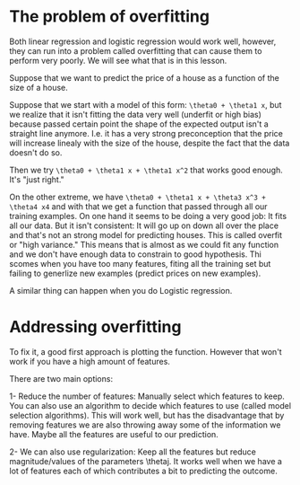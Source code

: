 # The problem of overfitting

Both linear regression and logistic regression would work well, however, they can run into a problem called overfitting that can cause them to perform very poorly. We will see what that is in this lesson.

Suppose that we want to predict the price of a house as a function of the size of a house.

Suppose that we start with a model of this form: `\theta0 + \theta1 x`, but we realize that it isn't fitting the data very well (underfit or high bias) because passed certain point the shape of the expected output isn't a straight line anymore. I.e. it has a very strong preconception that the price will increase linealy with the size of the house, despite the fact that the data doesn't do so.

Then we try `\theta0 + \theta1 x + \theta1 x^2` that works good enough. It's "just right."

On the other extreme, we have `\theta0 + \theta1 x + \theta3 x^3 + \theta4 x4` and with that we get a function that passed through all our training examples. On one hand it seems to be doing a very good job: It fits all our data. But it isn't consistent: It will go up on down all over the place and that's not an strong model for predicting houses. This is called overfit or "high variance." This means that is almost as we could fit any function and we don't have enough data to constrain to good hypothesis. Thi scomes when you have too many features, fiting all the training set but failing to generlize new examples (predict prices on new examples).

A similar thing can happen when you do Logistic regression.

# Addressing overfitting

To fix it, a good first approach is plotting the function. However that won't work if you have a high amount of features.

There are two main options:

1- Reduce the number of features: Manually select which features to keep. You can also use an algorithm to decide which features to use (called model selection algorithms). This will work well, but has the disadvantage that by removing features we are also throwing away some of the information we have. Maybe all the features are useful to our prediction.

2- We can also use regularization: Keep all the features but reduce magnitude/values of the parameters \thetaj. It works well when we have a lot of features each of which contributes a bit to predicting the outcome.
